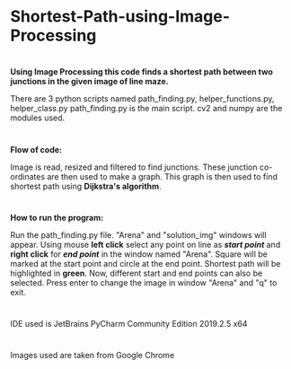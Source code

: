 # Shortest-Path-using-Image-Processing

#
**Using Image Processing this code finds a shortest path between two junctions in the given image of line maze.**
 
There are 3 python scripts named path_finding.py, helper_functions.py, helper_class.py 
path_finding.py is the main script. 
cv2 and numpy are the modules used. 

#
**Flow of code:** 
 
Image is read, resized and filtered to find junctions. 
These junction co-ordinates are then used to make a graph. 
This graph is then used to find shortest path using **Dijkstra's algorithm**. 
 
#
**How to run the program:** 

Run the path_finding.py file. 
"Arena" and "solution_img" windows will appear. 
Using mouse **left click** select any point on line as **_start point_** and **right click** for **_end point_** in the window named "Arena". 
Square will be marked at the start point and circle at the end point. 
Shortest path will be highlighted in **green**. 
Now, different start and end points can also be selected. 
Press enter to change the image in window "Arena" and "q" to exit. 

#
IDE used is JetBrains PyCharm Community Edition 2019.2.5 x64

#
Images used are taken from Google Chrome
